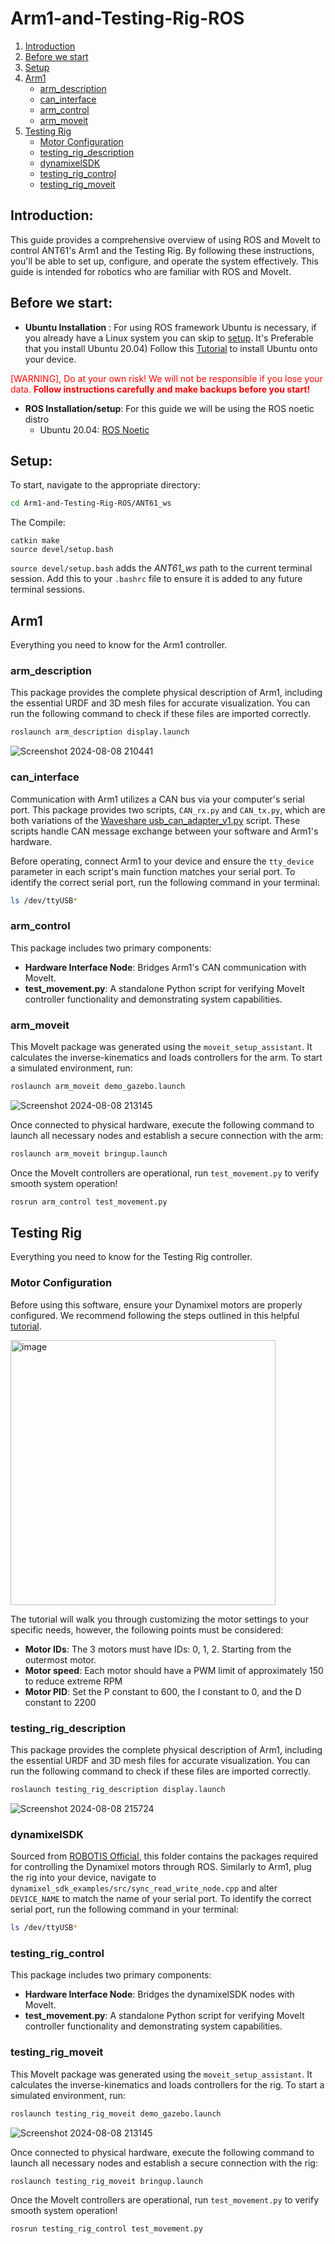 # Arm1-and-Testing-Rig-ROS

1. [Introduction](#introduction)
1. [Before we start](#before-we-start)
1. [Setup](#setup)
1. [Arm1](#arm1)
	* [arm_description](#arm_description)
	* [can_interface](#can_interface)
	* [arm_control](#arm_control)
	* [arm_moveit](#arm_moveit)
1. [Testing Rig](#testing-rig)
   	* [Motor Configuration](#motor-configuration)
   	* [testing_rig_description](#testing_rig_description)
   	* [dynamixelSDK](#dynamixelsdk)
   	* [testing_rig_control](#testing_rig_description)
   	* [testing_rig_moveit](#testing_rig_moveit)

## Introduction: 
This guide provides a comprehensive overview of using ROS and MoveIt to control ANT61's Arm1 and the Testing Rig. By following these instructions, you'll be able to set up, configure, and operate the system effectively. This guide is intended for robotics who are familiar with ROS and MoveIt.

## Before we start:
* __Ubuntu Installation__ :
For using ROS framework Ubuntu is necessary, if you already have a Linux system you can skip to [setup](#setup). It's Preferable that you install Ubuntu 20.04)
Follow this [Tutorial](https://ubuntu.com/tutorials/install-ubuntu-desktop#1-overview) to install Ubuntu onto your device. 

<span style="color:red">[WARNING], Do at your own risk! We will not be responsible if you lose your data. __Follow instructions carefully and make backups before you start!__</span>

* __ROS Installation/setup__: For this guide we will be using the ROS noetic distro
	- Ubuntu 20.04: [ROS Noetic](https://wiki.ros.org/noetic/Installation/Ubuntu)

## Setup:
To start, navigate to the appropriate directory:

```bash
cd Arm1-and-Testing-Rig-ROS/ANT61_ws
```
The Compile:

```
catkin make
source devel/setup.bash
```
`source devel/setup.bash` adds the *ANT61_ws* path to the current terminal session. Add this to your `.bashrc` file to ensure it is added to any future terminal sessions.

## Arm1
Everything you need to know for the Arm1 controller.

### arm_description
This package provides the complete physical description of Arm1, including the essential URDF and 3D mesh files for accurate visualization. You can run the following command to check if these files are imported correctly.

```bash
roslaunch arm_description display.launch
```
![Screenshot 2024-08-08 210441](https://github.com/user-attachments/assets/1f21b0d1-daf3-4c70-8b87-295491abbb93)

### can_interface
Communication with Arm1 utilizes a CAN bus via your computer's serial port. This package provides two scripts, `CAN_rx.py` and `CAN_tx.py`, which are both variations of the [Waveshare usb_can_adapter_v1.py](https://github.com/RajithaRanasinghe/Python-Class-for-Waveshare-USB-CAN-A/blob/main/usb_can_adapter_v1.py) script. These scripts handle CAN message exchange between your software and Arm1's hardware.

Before operating, connect Arm1 to your device and ensure the `tty_device` parameter in each script's main function matches your serial port. To identify the correct serial port, run the following command in your terminal:
```bash
ls /dev/ttyUSB*
```
### arm_control
This package includes two primary components:
* __Hardware Interface Node__: Bridges Arm1's CAN communication with MoveIt.
* __test_movement.py__: A standalone Python script for verifying MoveIt controller functionality and demonstrating system capabilities.

### arm_moveit
This MoveIt package was generated using the `moveit_setup_assistant`. It calculates the inverse-kinematics and loads controllers for the arm. To start a simulated environment, run:

```bash
roslaunch arm_moveit demo_gazebo.launch
```
![Screenshot 2024-08-08 213145](https://github.com/user-attachments/assets/ef3631ed-2682-4be6-b490-0e53a68a90f7)

Once connected to physical hardware, execute the following command to launch all necessary nodes and establish a secure connection with the arm:

```bash
roslaunch arm_moveit bringup.launch
```
Once the MoveIt controllers are operational, run `test_movement.py` to verify smooth system operation!
```bash
rosrun arm_control test_movement.py
```

## Testing Rig
Everything you need to know for the Testing Rig controller.

### Motor Configuration
Before using this software, ensure your Dynamixel motors are properly configured. We recommend following the steps outlined in this helpful [tutorial](https://emanual.robotis.com/docs/en/software/dynamixel/dynamixel_sdk/overview/](https://emanual.robotis.com/docs/en/software/dynamixel/dynamixel_wizard2/)).

<img width="424" alt="image" src="https://github.com/user-attachments/assets/24aa3c79-afe7-4b96-a472-df31d37fa73b">

The tutorial will walk you through customizing the motor settings to your specific needs, however, the following points must be considered:
* __Motor IDs__: The 3 motors must have IDs: 0, 1, 2. Starting from the outermost motor.
* __Motor speed__: Each motor should have a PWM limit of approximately 150 to reduce extreme RPM
* __Motor PID__: Set the P constant to 600, the I constant to 0, and the D constant to 2200

### testing_rig_description
This package provides the complete physical description of Arm1, including the essential URDF and 3D mesh files for accurate visualization. You can run the following command to check if these files are imported correctly.

```bash
roslaunch testing_rig_description display.launch
```
![Screenshot 2024-08-08 215724](https://github.com/user-attachments/assets/1678362f-3e7b-450d-b176-4dc2c8fdace9)

### dynamixelSDK
Sourced from [ROBOTIS Official](https://github.com/ROBOTIS-GIT/DynamixelSDK), this folder contains the packages required for controlling the Dynamixel motors through ROS. Similarly to Arm1, plug the rig into your device, navigate to `dynamixel_sdk_examples/src/sync_read_write_node.cpp` and alter `DEVICE_NAME` to match the name of your serial port. To identify the correct serial port, run the following command in your terminal:
```bash
ls /dev/ttyUSB*
```

### testing_rig_control
This package includes two primary components:
* __Hardware Interface Node__: Bridges the dynamixelSDK nodes with MoveIt.
* __test_movement.py__: A standalone Python script for verifying MoveIt controller functionality and demonstrating system capabilities.

### testing_rig_moveit
This MoveIt package was generated using the `moveit_setup_assistant`. It calculates the inverse-kinematics and loads controllers for the rig. To start a simulated environment, run:

```bash
roslaunch testing_rig_moveit demo_gazebo.launch
```
![Screenshot 2024-08-08 213145](https://github.com/user-attachments/assets/ef3631ed-2682-4be6-b490-0e53a68a90f7)

Once connected to physical hardware, execute the following command to launch all necessary nodes and establish a secure connection with the rig:

```bash
roslaunch testing_rig_moveit bringup.launch
```
Once the MoveIt controllers are operational, run `test_movement.py` to verify smooth system operation!
```bash
rosrun testing_rig_control test_movement.py
```


